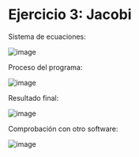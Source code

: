 # Ejercicio 3: Jacobi

Sistema de ecuaciones:

![image](https://github.com/22030130/Numerical-Methods-/assets/147437999/10a81196-2d3f-4f4c-a15f-bae8c211c63b)

Proceso del programa:

![image](https://github.com/22030130/Numerical-Methods-/assets/147437999/7db30ce1-c2c6-4736-ab79-1877437461c3)

Resultado final:

![image](https://github.com/22030130/Numerical-Methods-/assets/147437999/9434b51d-7b83-4f9c-8f43-1529e096fc65)

Comprobación con otro software:

![image](https://github.com/22030130/Numerical-Methods-/assets/147437999/30cff7b9-7fc0-43dd-adf7-18a95b85f00a)
